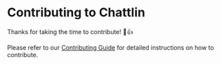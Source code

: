 # Contributing to Chattlin

Thanks for taking the time to contribute! :tada::+1:

Please refer to our [Contributing Guide](https://www.chattlin.com/docs/contributing-guide) for detailed instructions on how to contribute.
